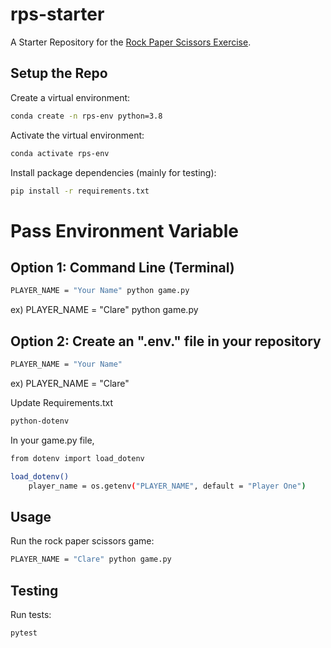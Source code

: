 # rps-starter

A Starter Repository for the [Rock Paper Scissors Exercise](https://github.com/prof-rossetti/intro-to-python/blob/main/exercises/rock-paper-scissors/README.md).

## Setup the Repo

Create a virtual environment:

```sh
conda create -n rps-env python=3.8
```

Activate the virtual environment:

```sh
conda activate rps-env
```

Install package dependencies (mainly for testing):

```sh
pip install -r requirements.txt
```
# Pass Environment Variable 

## Option 1: Command Line (Terminal) 
```sh
PLAYER_NAME = "Your Name" python game.py
```
ex) PLAYER_NAME = "Clare" python game.py

## Option 2: Create an ".env." file in your repository
```sh
PLAYER_NAME = "Your Name" 
```
ex) PLAYER_NAME = "Clare" 

Update Requirements.txt 

```sh
python-dotenv
```

In your game.py file, 

```sh
from dotenv import load_dotenv
```

```sh
load_dotenv()
    player_name = os.getenv("PLAYER_NAME", default = "Player One")
```

## Usage

Run the rock paper scissors game:

```sh
PLAYER_NAME = "Clare" python game.py
```

## Testing

Run tests:

```sh
pytest
```


